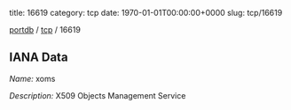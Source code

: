 title: 16619
category: tcp
date: 1970-01-01T00:00:00+0000
slug: tcp/16619

[portdb](/) / [tcp](/category/tcp.html) / 16619


## IANA Data

_Name:_ xoms

_Description:_ X509 Objects Management Service

